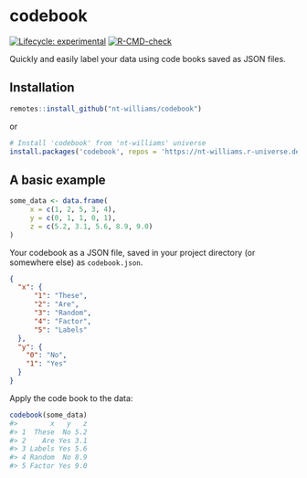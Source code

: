 
<!-- README.md is generated from README.Rmd. Please edit that file -->

# codebook

<!-- badges: start -->

[![Lifecycle:
experimental](https://img.shields.io/badge/lifecycle-experimental-orange.svg)](https://lifecycle.r-lib.org/articles/stages.html#experimental)
[![R-CMD-check](https://github.com/nt-williams/dictionary/workflows/R-CMD-check/badge.svg)](https://github.com/nt-williams/dictionary/actions)
<!-- badges: end -->

Quickly and easily label your data using code books saved as JSON files.

## Installation

``` r
remotes::install_github("nt-williams/codebook")
```

or

``` r
# Install 'codebook' from 'nt-williams' universe
install.packages('codebook', repos = 'https://nt-williams.r-universe.dev')
```

## A basic example

``` r
some_data <- data.frame(
     x = c(1, 2, 5, 3, 4),
     y = c(0, 1, 1, 0, 1), 
     z = c(5.2, 3.1, 5.6, 8.9, 9.0)
)
```

Your codebook as a JSON file, saved in your project directory (or
somewhere else) as `codebook.json`.

``` json
{
  "x": {
      "1": "These",
      "2": "Are",
      "3": "Random",
      "4": "Factor",
      "5": "Labels"
  },
  "y": {
    "0": "No",
    "1": "Yes"
  }
}
```

Apply the code book to the data:

``` r
codebook(some_data)
#>        x   y   z
#> 1  These  No 5.2
#> 2    Are Yes 3.1
#> 3 Labels Yes 5.6
#> 4 Random  No 8.9
#> 5 Factor Yes 9.0
```
